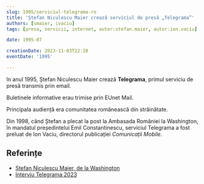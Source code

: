 ```yaml
---
slug: 1995/serviciul-telegrama-ro
title: 'Ștefan Niculescu Maier crează serviciul de presă „Telegrama”'
authors: [smaier, ivaciu]
tags: [presa, servicii, internet, autor:stefan.maier, autor:ion.vaciu]

date: 1995-07

creationDate: 2023-11-03T22:20
eventDate: '1995'

---
```


In anul 1995, Ștefan Niculescu Maier crează **Telegrama**, primul
serviciu de presă transmis prin email.

<!-- truncate -->

Buletinele informative erau trimise prin EUnet Mail.

Principala audiență era comunitatea românească din străinătate.

Din 1998, când Ștefan a plecat la post la Ambasada României la Washington,
în mandatul președintelui Emil Constantinescu, serviciul Telegrama
a fost preluat de Ion Vaciu, directorul publicației _Comunicații Mobile_.

## Referințe

- [Ștefan Niculescu Maier, de la Washington](https://ziaristii.com/exclusiv-stefan-niculescu-maier-de-la-washington-despre-moartea-colegului-sau-de-complot-anti-ceausist-mihai-creanga/)
- [Interviu Telegrama 2023](https://www.youtube.com/watch?v=M5sL2wEWtbM)
